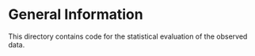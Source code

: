 # General Information

This directory contains code for the statistical evaluation of the observed data.
